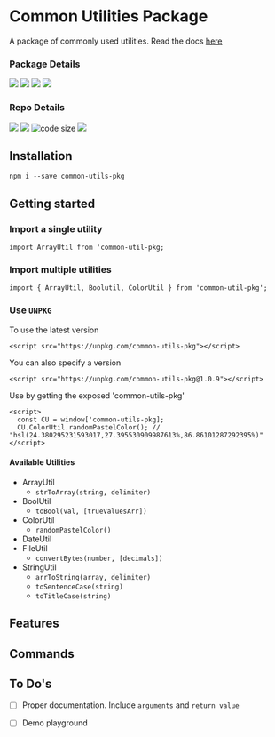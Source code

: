 # Common Utilities Package

A package of commonly used utilities. Read the docs [here](https://codes-and-coffees.gitbook.io/common-utils-pkg/)

### Package Details

[![](https://img.shields.io/npm/v/common-utils-pkg.svg)](https://www.npmjs.com/package/common-utils-pkg) [![](https://img.shields.io/node/v/common-utils-pkg.svg)](https://nodejs.org/en/) [![](https://img.shields.io/david/codesandcoffees/common-utils-pkg.svg)](https://david-dm.org/codesandcoffees/common-utils-pkg) [![](https://img.shields.io/npm/dm/common-utils-pkg.svg)](https://npmcharts.com/compare/common-utils-pkg?minimal=true)

### Repo Details

[![](https://img.shields.io/github/issues/codesandcoffees/common-utils-pkg.svg)](https://github.com/codesandcoffees/common-utils-pkg/issues) [![](https://img.shields.io/github/issues-pr/codesandcoffees/common-utils-pkg.svg)](https://github.com/codesandcoffees/common-utils-pkg/pulls) ![code size](https://img.shields.io/github/languages/code-size/codesandcoffees/common-utils-pkg.svg) [![](https://img.shields.io/github/contributors/codesandcoffees/common-utils-pkg.svg)](https://github.com/codesandcoffees/common-utils-pkg/graphs/contributors)

## Installation

```
npm i --save common-utils-pkg
```

## Getting started

### Import a single utility

```
import ArrayUtil from 'common-util-pkg;
```

### Import multiple utilities

```
import { ArrayUtil, Boolutil, ColorUtil } from 'common-util-pkg';
```

### Use `UNPKG`

To use the latest version

```
<script src="https://unpkg.com/common-utils-pkg"></script>
```

You can also specify a version

```
<script src="https://unpkg.com/common-utils-pkg@1.0.9"></script>
```

Use by getting the exposed 'common-utils-pkg'

```
<script>
  const CU = window['common-utils-pkg];
  CU.ColorUtil.randomPastelColor(); // "hsl(24.380295231593017,27.395530909987613%,86.86101287292395%)"
</script>
```

#### Available Utilities

* ArrayUtil
  * `strToArray(string, delimiter)`
* BoolUtil
  * `toBool(val, [trueValuesArr])`
* ColorUtil
  * `randomPastelColor()`
* DateUtil
* FileUtil
  * `convertBytes(number, [decimals])`
* StringUtil
  * `arrToString(array, delimiter)`
  * `toSentenceCase(string)`
  * `toTitleCase(string)`

## Features

## Commands

## To Do's

* [ ] Proper documentation. Include `arguments` and `return value`
* [ ] Demo playground

